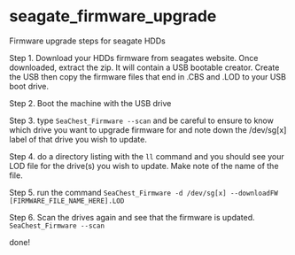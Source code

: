 # seagate_firmware_upgrade
Firmware upgrade steps for seagate HDDs

Step 1. Download your HDDs firmware from seagates website. Once downloaded, extract the zip. It will contain a USB bootable creator. Create the USB then copy the firmware files that end in .CBS and .LOD to your USB boot drive.

Step 2. Boot the machine with the USB drive

Step 3. type ```SeaChest_Firmware --scan``` and be careful to ensure to know which drive you want to upgrade firmware for and note down the /dev/sg[x] label of that drive you wish to update.

Step 4. do a directory listing with the ``ll`` command and you should see your LOD file for the drive(s) you wish to update. Make note of the name of the file.

Step 5. run the command ```SeaChest_Firmware -d /dev/sg[x] --downloadFW [FIRMWARE_FILE_NAME_HERE].LOD```

Step 6. Scan the drives again and see that the firmware is updated. ```SeaChest_Firmware --scan```

done!
